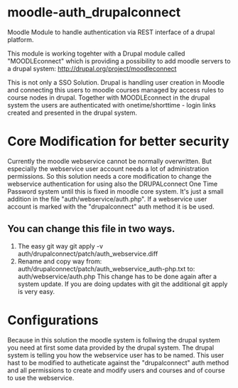 moodle-auth_drupalconnect
=========================

Moodle Module to handle authentication via REST interface of a drupal platform.

This module is working togehter with a Drupal module called "MOODLEconnect"
which is providing a possibility to add moodle servers to a drupal system:
http://drupal.org/project/moodleconnect

This is not only a SSO Solution. Drupal is handling user creation in Moodle and
connecting this users to moodle courses managed by access rules to course nodes
in drupal.
Together with MOODLEconnect in the drupal system the users are authenticated
with onetime/shorttime - login links created and presented in the drupal
system.

# Core Modification for better security
Currently the moodle webservice cannot be normally overwritten. But especially
the webservice user account needs a lot of administration permissions. So this
solution needs a core modification to change the webservice authentication for
using also the DRUPALconnect One Time Password system until this is fixed in
moodle core system.
It's just a small addition in the file "auth/webservice/auth.php". If a
webservice user account is marked with the "drupalconnect" auth method it is be
used.
## You can change this file in two ways.
1. The easy git way
git apply -v auth/drupalconnect/patch/auth_webservice.diff
2. Rename and copy way
   from:    auth/drupalconnect/patch/auth_webservice_auth-php.txt
   to:      auth/webservice/auth.php
This change has to be done again after a system update. If you are doing
updates with git the additional git apply is very easy.

# Configurations
Because in this solution the moodle system is follwing the drupal system you
need at first some data provided by the drupal system.
The drupal system is telling you how the webservice user has to be named.
This user hast to be modified to autheticate against the "drupalconnect" auth
method and all permissions to create and modify users and courses and of course
to use the webservice.
